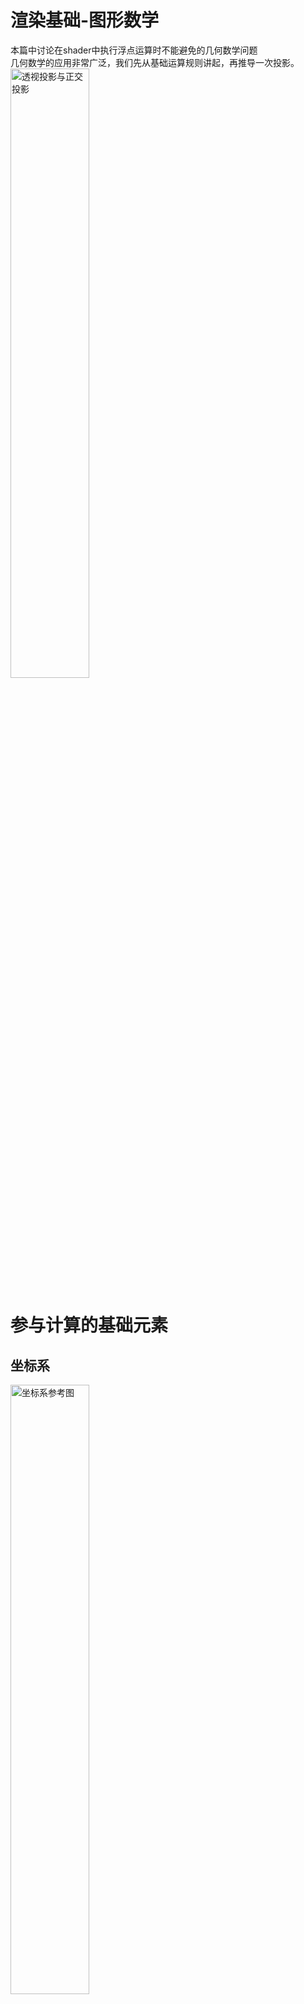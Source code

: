 # 渲染基础-图形数学
本篇中讨论在shader中执行浮点运算时不能避免的几何数学问题  
几何数学的应用非常广泛，我们先从基础运算规则讲起，再推导一次投影。  
<img src="_res_graphic_math/cover.jpg" alt="透视投影与正交投影" width="50%" height="50%">  

# 参与计算的基础元素

## 坐标系
<img src="_res_graphic_math/1.png" alt="坐标系参考图" width="50%" height="50%"> 

比较常见的情况是2D坐标系和3D坐标系，3D坐标系又分为左手坐标系和右手坐标系。  
比较少见的是经纬度坐标系(以距离中心距离和角度来测量)、距离场等。  

在Unity的Scene视图，可以看到如图所示的这种坐标系，即左手坐标系。  
    右手坐标系和左手坐标系在X轴和Y轴同向时，Z轴相反  
    描述3D坐标系时使用上下左右内外等词汇比较容易引起误会  

## 三角函数
π=180°  
sin：对边/斜边  
cos：临边/斜边  
tan：对边/临边  
cot：临边/对边  

## 矢量

### 矢量相加：矢量 + 矢量 = 矢量
<img src="_res_graphic_math/2.png" alt="矢量相加" width="30%" height="30%">  

### 矢量点积：矢量 · 矢量 = 标量
<img src="_res_graphic_math/3.jpg" alt="矢量点积" width="15%" height="15%">  

可用于求夹角β、验证向量方向性。  
    $dot(\overrightarrow{A}, \overrightarrow{B}) = |\overrightarrow{A}| * |\overrightarrow{B}| * cos\beta$  
    $dot((x, y, z), (a, b, c)) = ax + by + cz$  

### 矢量叉积：矢量 ✖ 矢量 = 矢量
<img src="_res_graphic_math/4.png" alt="矢量叉积" width="30%" height="30%">  

可用于求夹角β，验证三角面的朝向。    
    $cross(\overrightarrow{A}, \overrightarrow{B}) = |\overrightarrow{A}| * |\overrightarrow{B}| *  sin\beta$  
    $(x, y, z)\times (a,b,c) = (yc − zb, za − xc, xb − ya)$  
    平行的轴避免叉乘，交换叉积顺序导致结果反向。  

## 矩阵    
$$
M = \begin{bmatrix}
	m_{00} & m_{01} & m_{02} \\
	m_{10} & m_{11} & m_{12} \\
	m_{20} & m_{21} & m_{22} \\
\end{bmatrix}
$$

在3D几何中，矩阵表示变换，可以将一个顶点或向量进行平移/旋转/缩放。  
    $M_{ij}$表示一个有i排j列的矩阵  
    在Shader中取值时，M[0]表示第一排全部元素，M[0][1]表示第一排第2个元素。 

### 矩阵与标量相乘：矩阵 * 标量 = 矩阵
$$
kM = Mk = k * \begin{bmatrix}
    m_{00} & m_{01} & m_{02} \\
    m_{10} & m_{11} & m_{12} \\
    m_{20} & m_{21} & m_{22} \\
\end{bmatrix} = \begin{bmatrix}
    km_{00} & km_{01} & km_{02} \\
    km_{10} & km_{11} & km_{12} \\
    km_{20} & km_{21} & km_{22} \\
\end{bmatrix}
$$  

### 矩阵与矩阵相乘：矩阵A * 矩阵B = 矩阵C
$$
\begin{matrix}
& \begin{bmatrix}
    b_{00} & b_{01} & b_{02} & b_{03} \\
    b_{10} & b_{11} & b_{12} & b_{13} \\ 
\end{bmatrix} \\
\begin{bmatrix}
    a_{00} & a_{01} \\
    a_{10} & a_{11} \\
    a_{20} & a_{21} \\
    a_{30} & a_{31} \\
\end{bmatrix} & \begin{bmatrix}
    c_{00} & c_{01} & c_{02} & c_{03} \\
    c_{10} & c_{11} & c_{12} & c_{13} \\
    c_{20} & c_{21} & c_{22} & c_{23} \\
    c_{30} & c_{31} & c_{32} & c_{33} \\
\end{bmatrix}
\end{matrix}
$$

$$
c_{00} = a_{00} * b_{00} + a_{01} * b_{10}
$$

矩阵相乘，记作 $M_{c} = M_{a} * M_{b} = mul(M_{a}, M_{b})$ 。

### 矩阵与矢量相乘：矩阵 * 矢量 = 矢量  
矢量需先转化为矩阵，矢量在右边时作为列矩阵，矢量在左边时作为行矩阵。   
矩阵与矢量的相乘可实现顶点位移、向量旋转、向量缩放等操作。  

### 顶点位移
$$
\begin{matrix}
& \begin{bmatrix}
    x \\
    y \\
    z \\
    1 \\
\end{bmatrix} \\
\begin{bmatrix}
    1 & 0 & 0 & t_{x} \\
    0 & 1 & 0 & t_{y} \\
    0 & 0 & 1 & t_{z} \\
    0 & 0 & 0 & 1 \\
\end{bmatrix}
& \begin{bmatrix}
    x + t_{x} \\
    y + t_{y} \\
    z + t_{z} \\
    1 \\
\end{bmatrix}
\end{matrix}
$$

(x, y, z, 1)中的1是齐次坐标表示法，也可使用3X4矩阵运算。

### 绕X+轴顺时针旋转
$$
R_{x}(\beta) =
\begin{bmatrix}
    1 & 0           & 0         \\
    0 & cos\beta    & -sin\beta \\
    0 & sin\beta    & cos\beta  \\
\end{bmatrix}
$$

$mul(R_{x}(\beta), (1, 0, 0)) = (1, 0, 0)$，相当于X轴无变化。  
$mul(R_{x}(\beta), (0, 1, 0)) = (0, cosβ, sinβ)$，相当于Y轴向Z轴旋转β角度。  
$mul(R_{x}(\beta), (0, 0, 1)) = (0, -sinβ, cosβ)$，相当于Z轴向-Y轴旋转β角度。  

### 绕Y+轴顺时针旋转
$$
R_{y}(\beta) =
\begin{bmatrix}
    cos\beta & 0 & sin\beta & 0 \\
    0 & 1 & 0 & 0 \\
    -sin\beta & 0 & cos\beta & 0 \\
    0 & 0 & 0 & 1 \\
\end{bmatrix}
$$

### 绕z+轴顺时针旋转
$$
R_{z}(\beta) =
\begin{bmatrix}
cos\beta    & -sin\beta & 0 \\
sin\beta    & cos\beta  & 0 \\
0           & 0         & 1 \\
\end{bmatrix}
$$

### 缩放
$$
\begin{bmatrix}
k_{x}  & 0     & 0     & 0 \\
0      & k_{y} & 0     & 0 \\
0      & 0     & k_{z} & 0 \\
\end{bmatrix}
$$

### 复合变换
Unity中约定变换的顺序为：缩放、旋转Z，旋转X，旋转Y、平移  
即 $M * R_{y}(\beta) * R_{x}(\beta)* R_{z}(\beta) * S * \overrightarrow{A} = \overrightarrow{B}$  
向量A先与缩放矩阵S相乘，执行顺序从右往左。  

### 竖向填充矩阵
假设将一个向量从空间A转换到空间B时，使用了3x3的M矩阵。  
    那么将空间A的X轴(1, 0, 0)转换到空间B 得到向量x  
    同理转换空间A的Y轴和Z轴到空间B 得到向量y和z  
    x等于M矩阵第一列 y等于M矩阵第二列 z等于M矩阵第三列  
对于公式 $\overrightarrow{B} = mul(M, \overrightarrow{A})$，M是由x、y、z构成的竖向填充矩阵  
    x、y、z分别是空间A的X、Y、Z轴在空间B中的映射  
如果用x、y、z进行横向填充构成矩阵N，能实现 $\overrightarrow{B} = mul(\overrightarrow{A}, N)$  
    A在mul运算的左侧，N是M的转置矩阵，和之前的计算等价，稍后会总结几何运算规律。  

### 模型空间to切线空间
已知模型空间下的t|b|n三个向量和模型空间的向量V，需要将V转换到切线空间。  
切线空间的X|Y|Z轴对应模型空间的t|b|n向量，模型空间到切线空间的矩阵为M。  
那么X = mul(M, t)，Y = mul(M, b)，Z = mul(m, n)，求M；  
    可以看到直接求M太困难了，换一个思路求M的逆矩阵N。  
因为模型空间到切线空间的矩阵M是一个正交矩阵，其逆矩阵N是矩阵M的转置矩阵。  
tbn刚好构成切线空间XYZ轴在模型空间的映射，N等于tbn构成的竖向填充矩阵。  
    则M为tbn构成的横向填充矩阵。   

### 空间转换
在实际业务中经常需要做空间转换，切线空间、模型空间、世界空间、观察空间都是常用空间。  
    切线空间通常用来做视差偏移、切线空间的法线、沿着切线方向流动的高光等；  
    模型空间可以用来处理模型内部的相对位置关系；   
    世界空间可以处理整个场景中大量物体的相对位置关系，做光照运算。  
    观察空间可以基于相机视角做运算，比如基于观察空间深度的渐变等。  

### 单位矩阵
单位矩阵经常作为矩阵初始化时的默认值，记作E。  
单位矩阵斜对角均为1，任何矩阵和单位矩阵相乘的结果都是原来的矩阵。   

$$
\begin{bmatrix}
1 & 0 & 0 \\
0 & 1 & 0 \\
0 & 0 & 1 \\
\end{bmatrix}
$$

### 矩阵变换
转置矩阵：将原矩阵的行列对调后得到转置矩阵。  
正交矩阵：正交矩阵和他的转置矩阵的乘积是单位矩阵。  
逆矩阵： $\overrightarrow{B} = mul(M, \overrightarrow{A});$   $\overrightarrow{A} = mul(M^{-1}, \overrightarrow{B});$  
正交矩阵的转置矩阵和逆矩阵是一样的，在shader计算中广泛用转置矩阵代替逆矩阵。  

# 计算一次从模型空间到屏幕
在实际应用中，我们经常要推导一个像素可能出现的位置；  
对渲染管线中的部分流程的理解非常重要，比如顶点-光栅化-片元；  
说再多不如自己手动推导一次像素在屏幕的位置，从而熟悉shader计算流程。  

## 模型空间-世界空间
这里是顶点shader的开始，模型数据从CPU端传递到GPU端，模型又由大量的三角形构成。  
顶点通道中记录了逐顶点的数据，包括模型空间的顶点、法线、UV等。  

### 在建模软件设置Cube     
模型一般在建模软件中制作，这里我使用Blender中的默认Cube，给其中一个面绘制贴图来表示正面；  
这个面的右上角就是我想要计算的顶点，这里记作点P，在Blender中坐标为(-1, -1, 1)。  
<img src="_res_graphic_math/5.png" alt="Blend中处理模型" width="50%" height="50%">  

### 模型导入Unity(一些非常基础的操作)  
将Cube模型导入Unity，模型导入设置中反选掉Convert Units；  
将模型拖入场景，Reset模型GameObject的Transform属性；  
<img src="_res_graphic_math/6.png" alt="模型导入Unity" width="50%" height="50%">  

通过观察得出Cube模型的宽度为2个Unit，点P在世界空间中的位置为(1, -1, 1)。  
    这里获取顶点坐标的方式不严谨，仅用于新手入门教学。  

### 不同软件之间的坐标轴差异  
点P在Blender中的位置是(-1, -1, 1)，在Unity中是(1, -1, 1), 我们可以推导下转换过程。  
如果要在Unity中实现和Blender中一样的透视效果，需要在Unity中将模型绕X轴旋转-90度。  
整体流程：Unity.xyz = Blender.xyz => M => K(绕X轴旋转-90度);  
    首先在模型转换过程中，对xyz轴向进行调整(M)，然后在Unity中旋转模型(K)。  
    Unity中的轴和Blender中的轴的对应关系是：Unity.xyz = Blender.xzy * (-1, 1, -1)  
    通过矩阵运算可知：mul(K, Blender.xyz) = Blender.xzy * (1, 1, -1)    
    M的作用为反转X轴，即左手坐标系和右手坐标系的差异是：在Y轴和Z轴同向时X轴相反。  

### 旋转模型
为了让贴图了的那一面正着显示在屏幕上，将Rotation设置为(180, 0, 0)；  
计算P在世界空间中的新位置：cos180 = -1，sin180 = 0，得到点(1, 1, -1)。  

$$
\begin{matrix}
& \begin{bmatrix}
    1 \\
    -1 \\
    1 \\
    1 \\
\end{bmatrix} \\
\begin{bmatrix} 
    1 & 0 & 0 & 0 \\
    0 & cos\beta & -sin\beta & 0 \\
    0 & sin\beta & cos\beta & 0 \\
    0 & 0 & 0 & 0 \\ 
\end{bmatrix}
& \begin{bmatrix}
    1 \\
    1 \\
    -1 \\
    1 \\
\end{bmatrix}
\end{matrix}
$$

## 世界空间-观察空间
观察空间是从摄像机的观察角度去描述空间关系，和世界空间类似。  
观察空间是一个**未经缩放**过的三维空间，对世界空间进行旋转、平移、反转Z即可。  
    注意：相机Transform的旋转和平移在构建矩阵时需要逆运算  
新建的默认场景，相机的rotation为(0, 0, 0)，position为(0, 1, -10)。  
使用相机的Transform构建WorldToView矩阵，算出点P在观察空间位置为得到(1, 0, 9)。  

$$
\begin{matrix}
& \begin{bmatrix}
    1 \\
    1 \\
    -1 \\
    1 \\
\end{bmatrix} \\
\begin{bmatrix}
    1 & 0 & 0 & 0 \\
    0 & 1 & 0 & -1 \\
    0 & 0 & 1 & 10 \\
    0 & 0 & 0 & 1 \\
\end{bmatrix}
& \begin{bmatrix}
    1 \\
    0 \\
    9 \\
    1 \\
\end{bmatrix}
\end{matrix}
$$

相机的模型空间与观察空间Z轴相反，还需要应用一个Z反转矩阵：

$$
\begin{bmatrix}
    1 & 0 & 0 & 0 \\
    0 & 1 & 0 & 0 \\
    0 & 0 & -1 & 0 \\
    0 & 0 & 0 & 0 \\
\end{bmatrix}
$$

P点其实没有动过，它在不同空间里面有不同的版本只是换了一个描述角度而已。  
到这里，我们获得了在观察空间下P点的位置(1, 0, -9)。  
经过Z反转后，视椎体内的Z值为负，所以求观察空间深度时通常会反转Z的符号。  

## 观察空间-裁剪空间
裁剪空间进一步模拟视角。 

### 视椎体
视椎体是用来描述可见范围的包围盒，由近平面、远平面、4个边角连线构成。  
本篇的主旨不在推导公式，这里直接抛出公式，主要讲相关应用。  
Aspect：为屏幕的宽度/高度，近屏幕和远平面有相同的Aspect。  
透视裁剪矩阵 $M_{frustum}$： 透视相机可以模拟出近大远小的效果。  

$$
M_{frustum} = \begin{bmatrix}
    \frac{cot\frac{Fov}{2}}{Aspect} & 0 & 0 & 0 \\
    0 & cot\frac{Fov}{2} & 0 & 0 \\
    0 & 0 & -\frac{Far+Near}{Far-Near} & -\frac{2\cdot Near\cdot Far}{Far - Near} \\
    0 & 0 & -1 & 0 \\
\end{bmatrix}
$$

在 $M_{frustum}$中，对x、y、z分量进行的不同程度的缩放，z分量还做了平移。  
<img src="_res_graphic_math/7.jpg" alt="透视相机的视椎体"> 

图中左右两个视椎体分别对应观察空间和裁剪空间。  
除了XYZ轴缩放，原点位置从近平面外侧移 $2\cdot Near$ 到了视锥体内，8个角落点仅用Near和Far描述。  

<img src="_res_graphic_math/8.png" alt="视椎体的俯视图" width="10%" height="10%"> 

在视椎体内的顶点的各分量范围均有限制，w等于顶点在观察空间的深度的绝对值。  
$-w≤ x ≤ w$  
$-w≤ y ≤ w$  
$-w≤ z ≤ w$  
当xyz不在范围内时表示这个点不在视锥体内，裁剪矩阵基于此特性快速判断三角形的可见性。  

### 正交相机
正交相机下物体不会因为远近变化而改变大小，2 * 相机Size = 近/远平面高度。  

$$
M_{ortho} = \begin{bmatrix}
    \frac{1}{Aspect\cdot Size} & 0 & 0 & 0 \\
    0 & \frac{1}{Size} & 0 & 0 \\
    0 & 0 & -\frac{2}{Far-Near} & -\frac{Far+Near}{Far+Near} \\
    0 & 0 & -1 & 0 \end{bmatrix} \\
$$

<img src="_res_graphic_math/9.png" alt="正交相机的视椎体">

### 应用P矩阵
在上一步中，我得到了点P在观察空间中的位置(1, 0, -9)，且设置屏幕比例为4:3。   
相机是透视模式，Near=5，Far=10，Fov为60度， $cot30^\circ = \sqrt{3}$。  
使用透视裁剪矩阵乘以(1, 0, -9, 1)后得到(1.299, 0, 7, 9)，这个点在视椎体内。  

## 透视裁剪空间-NDC
接下来需要对透视裁剪空间中的顶点P进行**齐次去除**，x、y、z分量都除以w分量。  
透视裁剪空间此时变成了和正交裁剪空间一样的正方体。   
点P的x、y、z分量除以W分量后得到新顶点(0.1443, 0, 0.7778)；  
新坐标系称为NDC(Normalized Device Coordinates)，xyz分量的范围都是[-1, 1]。  

## NDC-屏幕空间
我们用的显示屏由大量的像素颗粒构成，这里设置屏幕为400X300像素。  
以屏幕左下角为原点建立坐标轴，可以用宽高的百分比、像素为位置描述。  
NDC坐标换算成百分比坐标： $(x, y) = (0.5 * a + 0.5，0.5 * b + 0.5)$  
百分比坐标换算成像素坐标： $(x, y) = (a * 400, b * 300)$  
将NDC坐标(0.1443, 0, 0.7778)带入后得到百分比坐标(0.57215, 0.5)，像素坐标(229, 150)：  
使用QQ截图可测量像素宽度(有2个像素左右误差)，得到计算结果与测量结果接近。  
<img src="_res_graphic_math/10.jpg" alt="通过截图粗略判断像素位置" width="20%" height="20%">

# 几何计算规律

## 矩阵乘法结合律
$(A\cdot B)\cdot C = E$  那么  $A\cdot (B\cdot C) = E$  
    即：mul(mul(a, b), c) = mul(a, mul(b, c))  
在Unity种ObjectToWorld矩阵构建顺序是缩放、旋转Z、旋转X、旋转Y、平移。  
调整操作顺序会导致结果出现变化，根据结合律可以合并多个操作对应的矩阵。  

## 正交矩阵
如果 $A\cdot A^T = E$，E为单位矩阵，则A为正交矩阵。  
例： $B = 5E; B\cdot B^T ≠ E$，正交矩阵的3个轴需要为单位向量，去除缩放和平移影响。  

转置矩阵定义：将矩阵的横排与列排交换，总能转置。  
$(A\cdot B)^T = B^T \cdot A^T$  

逆矩阵定义：能取消一个矩阵的相乘效果的矩阵，几何上总能逆。    
$M\cdot M^{-1} = M^{-1}\cdot M = E$  
$(M^{-1})^{-1} = M$  

逆转置矩阵：一个矩阵先求逆再转置，或者转置换再求逆，几何上总能逆转置。  
$(M^T)^{-1} = (M^{-1})^T$  
$(A\cdot B)^{-1} = B^{-1}\cdot A^{-1}$  
$(A\cdot B\cdot C\cdot D)^{-1} =D^{-1}\cdot C^{-1}\cdot  B^{-1}\cdot A^{-1}$  

## 转置矩阵的活用
当B是由矢量b转化为的矩阵时，可以横着被右乘或者竖着左乘矩阵。  
因为逆矩阵是非常难求的，我们经常用正交矩阵的转置作为逆矩阵，可简化求逆过程。  
$A\cdot \overrightarrow{b} \implies A\cdot B = (B^T \cdot A^T)^T = \overrightarrow{b} \cdot A^T$  
$A^T\cdot \overrightarrow{b} \implies A^T\cdot B = (B^T \cdot A)^T = \overrightarrow{b} \cdot A$  

## 等比例缩放物体求逆矩阵
使用 $\frac{1}{K}\cdot$ UNITY\_MATRIX\_T\_MV作为ObjectToWorld的逆矩阵，K为缩放系数。

## 转置矩阵矫正法线方向
```text
#ifdef UNITY_ASSUME_UNIFORM_SCALING
    output.normalWS = mul((float3x3)GetObjectToWorldMatrix(), input.normalOS);
#else
    output.normalWS = mul(input.normalOS, (float3x3)GetWorldToObjectMatrix());
#endif
```
我们对法线的定义是与表面垂直的向量，那么法线在世界空间与模型空间都应该垂直于表面。  
当模型被非等比例缩放时，使用ObjectToWorld矩阵乘以法线得到的新矢量不再与表面垂直。  
设ObjectToWorld矩阵为M，T为模型空间的切线向量，N为法线向量，期望的矩阵为G。  
$\overrightarrow{(M\cdot \overrightarrow{T})}\cdot \overrightarrow{(G\cdot \overrightarrow{N})} = 0$  
转换到世界空间后的切线和法线也应该垂直，也就是2个向量的点积为0。  
如果把切线当成横向矩阵，法线当竖向矩阵，两个矩阵相乘模仿点积，结果也应为0。  
$(M\cdot \overrightarrow{T})^T\cdot (G\cdot \overrightarrow{N}) = 0$  
$\overrightarrow{T}^T\cdot M^T\cdot G\cdot \overrightarrow{N} = 0$  

由于 $\overrightarrow{T}^T\cdot \overrightarrow{N} = 0$，如果 $M^T\cdot G = E$ 上式即可成立。  
即 $G =(M^T)^{-1} = (M^{-1})^T$，活用转置后： $G\cdot \overrightarrow{N} = \overrightarrow{N}^T\cdot M^{-1}$。  
这里的 $M^{-1}$ 也就是求ObjectToWorld矩阵的逆矩阵，WorldToObject矩阵。  
如果物体是等比例缩放，就可以简化求逆过程；对于非统一缩放物体就必须计算逆矩阵了。  

## 线性变换
可以保留矢量加和标量乘的变换，使用3X3矩阵。  
$f(x) + f(y) = f(x + y)$  
$k\cdot f(x) = f(k\cdot x)$  
其中f(x)表示一个矩阵变换过程。 变换后相加=先相加后变换，先标量乘再变换=先变换再标量乘。  
符合线性变换规律的有：缩放、旋转、错切、镜像、正交投影。   
错切（shear）：比如移动正方形的一边使其变成一个平行四边形。   
正交投影：观察空间-正交裁剪空间，去除位移部分，相当于把一个长方形变成正方形。  